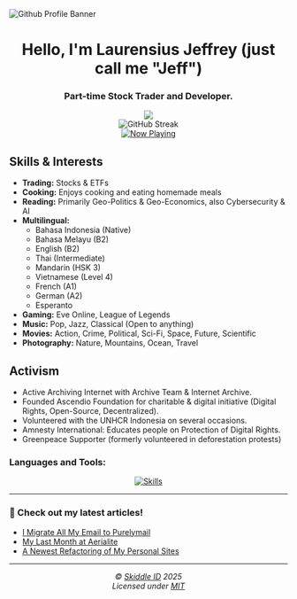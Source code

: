 <img src="https://nocache.advaith.workers.dev/?url=https://cdn.skiddle.id/github/profile.webp" alt="Github Profile Banner">

<h1 align="center">Hello, I'm Laurensius Jeffrey (just call me "Jeff")</h1>
<h3 align="center">Part-time Stock Trader and Developer.</h3>

<div align="center">
    <img src="https://wakapi.dev/api/badge/skiddle/interval:any?label=Coding%20Time"><br>
    <img align="center" src="https://streak.skiddle.my.id?user=arcestia" alt="GitHub Streak" /><br>
    <a href="https://www.last.fm/user/arcestia">
      <img src="https://skiddle.blue/lastfm.svg" alt="Now Playing">
    </a>
</div>

## Skills & Interests

- **Trading:** Stocks & ETFs
- **Cooking:** Enjoys cooking and eating homemade meals
- **Reading:** Primarily Geo-Politics & Geo-Economics, also Cybersecurity & AI
- **Multilingual:**
    - Bahasa Indonesia (Native)
    - Bahasa Melayu (B2)
    - English (B2)
    - Thai (Intermediate)
    - Mandarin (HSK 3)
    - Vietnamese (Level 4)
    - French (A1)
    - German (A2)
    - Esperanto
- **Gaming:** Eve Online, League of Legends
- **Music:** Pop, Jazz, Classical (Open to anything)
- **Movies:** Action, Crime, Political, Sci-Fi, Space, Future, Scientific
- **Photography:** Nature, Mountains, Ocean, Travel

## Activism

- Active Archiving Internet with Archive Team & Internet Archive.
- Founded Ascendio Foundation for charitable & digital initiative (Digital Rights, Open-Source, Decentralized).
- Volunteered with the UNHCR Indonesia on several occasions.
- Amnesty International: Educates people on Protection of Digital Rights.
- Greenpeace Supporter (formerly volunteered in deforestation protests)

<h3 align="left">Languages and Tools:</h3>
<p align="center">
  <a href="https://skillicons.dev">
    <img src="https://skillicons.dev/icons?i=typescript,js,python,go,ruby,rust,php,nodejs,react,nextjs,vue,nuxtjs,remix,symfony,laravel,tailwind,prisma,postgresql,mongodb,mysql,redis,firebase,docker,kubernetes,aws,gcp,azure,heroku,linux,bash,git,github,vscode,idea,figma,blender" alt="Skills">
  </a>
</p>

------

### 📝 Check out my latest articles!
<!-- BLOG-POST-LIST:START -->
- [I Migrate All My Email to Purelymail](https://skiddle.id/posts/3lzita3vuqy2f/)
- [My Last Month at Aerialite](https://skiddle.id/posts/3lz6nxxqb6s2x/)
- [A Newest Refactoring of My Personal Sites](https://skiddle.id/posts/3lyutoqgvqh2k/)
<!-- BLOG-POST-LIST:END -->

------

<!-- License + Copyright -->
<p  align="center">
  <i>© <a href="https://skiddle.id">Skiddle ID</a> 2025</i><br>
  <i>Licensed under <a href="https://gist.github.com/arcestia/dc2bef037daf25773cb972b69d22be09">MIT</a></i>
</p>
